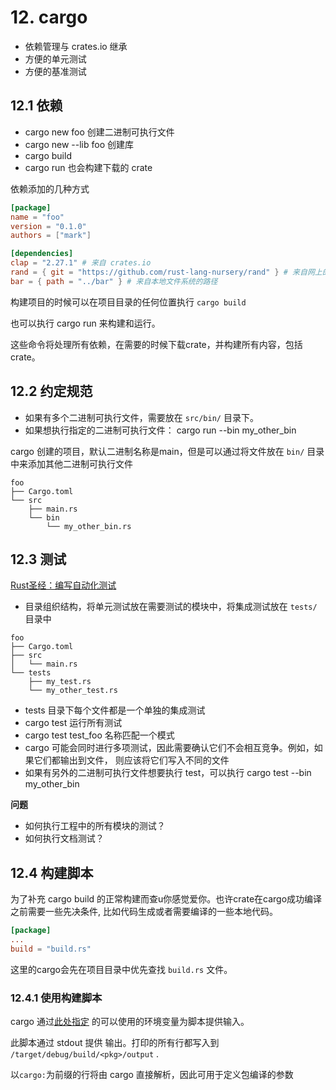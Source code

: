 
# 12. cargo

- 依赖管理与 crates.io 继承
- 方便的单元测试
- 方便的基准测试

## 12.1 依赖

- cargo new foo 创建二进制可执行文件
- cargo new --lib foo 创建库
- cargo build 
- cargo run 也会构建下载的 crate

依赖添加的几种方式

```toml
[package]
name = "foo"
version = "0.1.0"
authors = ["mark"]

[dependencies]
clap = "2.27.1" # 来自 crates.io
rand = { git = "https://github.com/rust-lang-nursery/rand" } # 来自网上的仓库
bar = { path = "../bar" } # 来自本地文件系统的路径
```

构建项目的时候可以在项目目录的任何位置执行 `cargo build`

也可以执行 cargo run 来构建和运行。  

这些命令将处理所有依赖，在需要的时候下载crate，并构建所有内容，包括crate。

## 12.2 约定规范

- 如果有多个二进制可执行文件，需要放在 `src/bin/` 目录下。
- 如果想执行指定的二进制可执行文件： cargo run --bin my_other_bin

cargo 创建的项目，默认二进制名称是main，但是可以通过将文件放在 `bin/` 目录中来添加其他二进制可执行文件

```shell
foo
├── Cargo.toml
└── src
    ├── main.rs
    └── bin
        └── my_other_bin.rs

```

## 12.3 测试

[Rust圣经：编写自动化测试](https://rustwiki.org/zh-CN/book/ch11-00-testing.html)

- 目录组织结构，将单元测试放在需要测试的模块中，将集成测试放在 `tests/` 目录中

```shell
foo
├── Cargo.toml
├── src
│   └── main.rs
└── tests
    ├── my_test.rs
    └── my_other_test.rs

```

- tests 目录下每个文件都是一个单独的集成测试
- cargo test 运行所有测试 
- cargo test test_foo 名称匹配一个模式
- cargo 可能会同时进行多项测试，因此需要确认它们不会相互竞争。例如，如果它们都输出到文件，
  则应该将它们写入不同的文件
- 如果有另外的二进制可执行文件想要执行 test，可以执行 cargo test --bin my_other_bin

**问题**
- 如何执行工程中的所有模块的测试？
- 如何执行文档测试？

## 12.4 构建脚本

为了补充 cargo build 的正常构建而查u你感觉爱你。也许crate在cargo成功编译之前需要一些先决条件,
比如代码生成或者需要编译的一些本地代码。

```toml
[package]
...
build = "build.rs"
```

这里的cargo会先在项目目录中优先查找 `build.rs` 文件。


### 12.4.1 使用构建脚本

cargo 通过[此处指定](https://doc.rust-lang.org/cargo/reference/environment-variables.html#environment-variables-cargo-sets-for-build-scripts)
的可以使用的环境变量为脚本提供输入。

此脚本通过 stdout 提供 输出。打印的所有行都写入到 `/target/debug/build/<pkg>/output` .

以`cargo:`为前缀的行将由 cargo 直接解析，因此可用于定义包编译的参数




